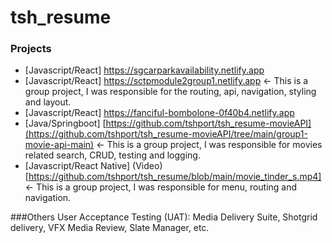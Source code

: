 # tsh_resume
### Projects
- [Javascript/React] https://sgcarparkavailability.netlify.app
- [Javascript/React] https://sctpmodule2group1.netlify.app <- This is a group project, I was responsible for the routing, api, navigation, styling and layout.
- [Javascript/React] https://fanciful-bombolone-0f40b4.netlify.app
- [Java/Springboot] [https://github.com/tshport/tsh_resume-movieAPI](https://github.com/tshport/tsh_resume-movieAPI/tree/main/group1-movie-api-main) <- This is a group project, I was responsible for movies related search, CRUD, testing and logging.
- [Javascript/React Native] (Video)[https://github.com/tshport/tsh_resume/blob/main/movie_tinder_s.mp4] <- This is a group project, I was responsible for menu, routing and navigation.

###Others
User Acceptance Testing (UAT): Media Delivery Suite, Shotgrid delivery, VFX Media Review, Slate Manager, etc.
